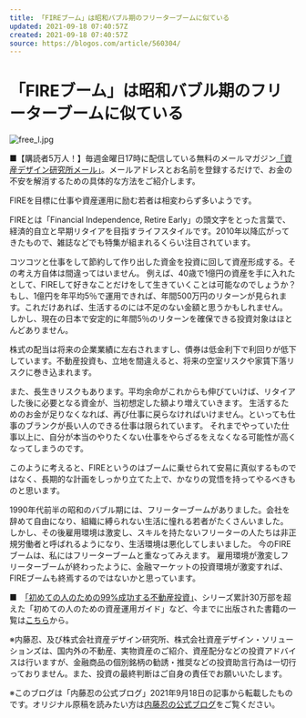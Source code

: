 ```yaml
---
title: 「FIREブーム」は昭和バブル期のフリーターブームに似ている
updated: 2021-09-18 07:40:57Z
created: 2021-09-18 07:40:57Z
source: https://blogos.com/article/560304/
---
```


# 「FIREブーム」は昭和バブル期のフリーターブームに似ている

![free_l.jpg](../_resources/free_l.jpg)

■【購読者5万人！】毎週金曜日17時に配信している無料のメールマガジン[「資産デザイン研究所メール」](http://asset-design.jp/services/mailmagazine.php)。メールアドレスとお名前を登録するだけで、お金の不安を解消するための具体的な方法をご紹介します。

FIREを目標に仕事や資産運用に励む若者は相変わらず多いようです。

FIREとは「Financial Independence, Retire Early」の頭文字をとった言葉で、経済的自立と早期リタイアを目指すライフスタイルです。2010年以降広がってきたもので、雑誌などでも特集が組まれるくらい注目されています。

コツコツと仕事をして節約して作り出した資金を投資に回して資産形成する。その考え方自体は間違ってはいません。
例えば、40歳で1億円の資産を手に入れたとして、FIREして好きなことだけをして生きていくことは可能なのでしょうか？
もし、1億円を年平均5％で運用できれば、年間500万円のリターンが見られます。これだけあれば、生活するのには不足のない金額と思うかもしれません。
しかし、現在の日本で安定的に年間5％のリターンを確保できる投資対象はほとんどありません。

株式の配当は将来の企業業績に左右されますし、債券は低金利下で利回りが低下しています。不動産投資も、立地を間違えると、将来の空室リスクや家賃下落リスクに巻き込まれます。

また、長生きリスクもあります。平均余命がこれからも伸びていけば、リタイアした後に必要となる資金が、当初想定した額より増えていきます。
生活するためのお金が足りなくなれば、再び仕事に戻らなければいけません。といっても仕事のブランクが長い人のできる仕事は限られています。
それまでやっていた仕事以上に、自分が本当のやりたくない仕事をやらざるをえなくなる可能性が高くなってしまうのです。

このように考えると、FIREというのはブームに乗せられて安易に真似するものではなく、長期的な計画をしっかり立てた上で、かなりの覚悟を持ってやるべきものと思います。

1990年代前半の昭和のバブル期には、フリーターブームがありました。会社を辞めて自由になり、組織に縛られない生活に憧れる若者がたくさんいました。
しかし、その後雇用環境は激変し、スキルを持たないフリーターの人たちは非正規労働者と呼ばれるようになり、生活環境は悪化してしまいました。
今のFIREブームは、私にはフリーターブームと重なってみえます。
雇用環境が激変しフリーターブームが終わったように、金融マーケットの投資環境が激変すれば、FIREブームも終焉するのではないかと思っています。

■　[「初めての人のための99%成功する不動産投資」](http://amzn.to/2j25s5a)、シリーズ累計30万部を超えた「初めての人のための資産運用ガイド」など、今までに出版された書籍の一覧は[こちら](http://asset-design.jp/services/books.php)から。

※内藤忍、及び株式会社資産デザイン研究所、株式会社資産デザイン・ソリューションズは、国内外の不動産、実物資産のご紹介、資産配分などの投資アドバイスは行いますが、金融商品の個別銘柄の勧誘・推奨などの投資助言行為は一切行っておりません。また、投資の最終判断はご自身の責任でお願いいたします。

※このブログは「内藤忍の公式ブログ」2021年9月18日の記事から転載したものです。オリジナル原稿を読みたい方は[内藤忍の公式ブログ](http://www.shinoby.net/)をご覧ください。